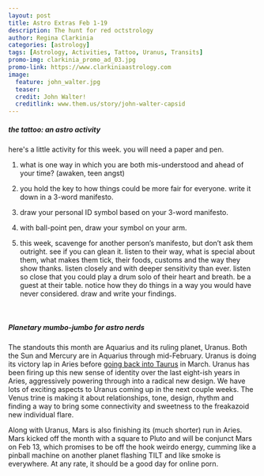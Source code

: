 ```yaml
---
layout: post
title: Astro Extras Feb 1-19
description: The hunt for red octstrology
author: Regina Clarkinia
categories: [astrology]
tags: [Astrology, Activities, Tattoo, Uranus, Transits]
promo-img: clarkinia_promo_ad_03.jpg
promo-link: https://www.clarkiniaastrology.com
image:
  feature: john_walter.jpg
  teaser:
  credit: John Walter!
  creditlink: www.them.us/story/john-walter-capsid
---
```

<h5>the tattoo: an astro activity</h5>
here's a little activity for this week. you will need a paper and pen.

1. what is one way in which you are both mis-understood and ahead of your time? (awaken, teen angst)


2. you hold the key to how things could be more fair for everyone. write it down in a 3-word manifesto.


3. draw your personal ID symbol based on your 3-word manifesto.


4. with ball-point pen, draw your symbol on your arm.


5. this week, scavenge for another person’s manifesto, but don’t ask them outright. see if you can glean it. listen to their way, what is special about them, what makes them tick, their foods, customs and the way they show thanks. listen closely and with deeper sensitivity than ever. listen so close that you could play a drum solo of their heart and breath. be a guest at their table. notice how they do things in a way you would have never considered. draw and write your findings.


<br>
<h5>Planetary mumbo-jumbo for astro nerds</h5>
The standouts this month are Aquarius and its ruling planet, Uranus. Both the Sun and Mercury are in Aquarius through mid-February. Uranus is doing its victory lap in Aries before <a href="https://www.queerauntie.com/astrology/uranus-enters-taurus">going back into Taurus</a> in March. Uranus has been firing up this new sense of identity over the last eight-ish years in Aries, aggressively powering through into a radical new design. We have lots of exciting aspects to Uranus coming up in the next couple weeks. The Venus trine is making it about relationships, tone, design, rhythm and finding a way to bring some connectivity and sweetness to the freakazoid new individual flare.

Along with Uranus, Mars is also finishing its (much shorter) run in Aries. Mars kicked off the month with a square to Pluto and will be conjunct Mars on Feb 13, which promises to be off the hook weirdo energy, cumming like a pinball machine on another planet flashing TILT and like smoke is everywhere. At any rate, it should be a good day for online porn.
